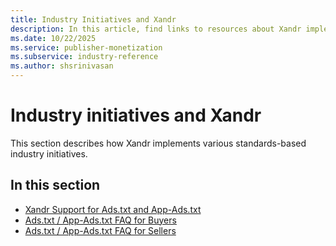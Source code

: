 ```yaml
---
title: Industry Initiatives and Xandr
description: In this article, find links to resources about Xandr implementation of industry initiatives.
ms.date: 10/22/2025
ms.service: publisher-monetization
ms.subservice: industry-reference
ms.author: shsrinivasan
---
```


# Industry initiatives and Xandr

This section describes how Xandr implements various standards-based industry initiatives.
  
## In this section

- [Xandr Support for Ads.txt and App-Ads.txt](xandr-support-for-ads-txt-and-app-ads-txt.md)
- [Ads.txt / App-Ads.txt FAQ for Buyers](ads-txt---app-ads-txt-faq-for-buyers.md)
- [Ads.txt / App-Ads.txt FAQ for Sellers](ads-txt---app-ads-txt-faq-for-sellers.md)
